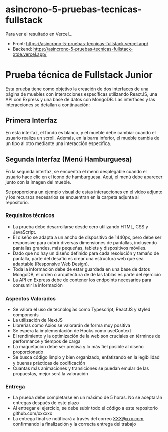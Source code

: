# asincrono-5-pruebas-tecnicas-fullstack

Para ver el resultado en Vercel...
- Front: https://asincrono-5-pruebas-tecnicas-fullstack.vercel.app/
- Backend: https://asincrono-5-pruebas-tecnicas-fullstack-xtde.vercel.app/


# Prueba técnica de Fullstack Junior

Esta prueba tiene como objetivo la creación de dos interfaces de una página de muebles con interacciones específicas utilizando ReactJS, una API con Express y una base de datos con MongoDB. Las interfaces y las interacciones se detallan a continuación:

## Primera Interfaz
En esta interfaz, el fondo es blanco, y el mueble debe cambiar cuando el usuario realiza un scroll. Además, en la barra inferior, el mueble cambia de un tipo al otro mediante una interacción específica.

## Segunda Interfaz (Menú Hamburguesa)
En la segunda interfaz, se encuentra el menú desplegable cuando el usuario hace clic en el ícono de hamburguesa. Aquí, el menú debe aparecer junto con la imagen del mueble.

Se proporciona un ejemplo visual de estas interacciones en el vídeo adjunto y los recursos necesarios se encuentran en la carpeta adjunta al repositorio.

### Requisitos técnicos

- La prueba debe desarrollarse desde cero utilizando HTML, CSS y JavaScript.
- El diseño se adapta a un ancho de dispositivo de 1440px, pero debe ser responsive para cubrir diversas dimensiones de pantallas, incluyendo pantallas grandes, más pequeñas, tablets y dispositivos móviles.
- Dado que no hay un diseño definido para cada resolución y tamaño de pantalla, parte del desafío es crear una estructura web que sea adaptable (Responsive Web Design).
- Toda la información debe de estar guardada en una base de datos MongoDB, el orden o arquitectura de de las tablas es parte del ejercicio
- La API en Express debe de contener los endpoints necesarios para consumir la información

### Aspectos Valorados

- Se valora el uso de tecnologías como Typescript, ReactJS y styled components
- La utilización de NextJS
- Librerías como Axios se valorarán de forma muy positiva
- Se espera la implementación de Hooks como useContext
- El rendimiento y la optimización de la web son cruciales en términos de performance y tiempos de carga
- La maquetación debe ser precisa y lo más fiel posible al diseño proporcionado
- Se busca código limpio y bien organizado, enfatizando en la legibilidad y buenas prácticas de codificación
- Cuantas más animaciones y transiciones se puedan emular de las propuestas, mejor será la valoración

### Entrega

- La prueba debe completarse en un máximo de 5 horas. No se aceptarán entregas después de este plazo
- Al entregar el ejercicio, se debe subir todo el código a este repositorio github.com/xxxxxx
- La entrega final se notificará a través del correo XXX@xxx.com, confirmando la finalización y la correcta entrega del trabajo
